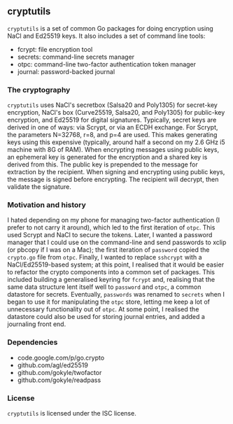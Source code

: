 ## cryptutils

`cryptutils` is a set of common Go packages for doing encryption using
NaCl and Ed25519 keys. It also includes a set of command line tools:

* fcrypt: file encryption tool
* secrets: command-line secrets manager
* otpc: command-line two-factor authentication token manager
* journal: password-backed journal


### The cryptography

`cryptutils` uses NaCl's secretbox (Salsa20 and Poly1305) for
secret-key encryption, NaCl's box (Curve25519, Salsa20, and Poly1305)
for public-key encryption, and Ed25519 for digital
signatures. Typically, secret keys are derived in one of ways: via
Scrypt, or via an ECDH exchange. For Scrypt, the parameters N=32768,
r=8, and p=4 are used. This makes generating keys using this expensive
(typically, around half a second on my 2.6 GHz i5 machine with 8G of
RAM). When encrypting messages using public keys, an ephemeral key is
generated for the encryption and a shared key is derived from
this. The public key is prepended to the message for extraction by the
recipient. When signing and encrypting using public keys, the message
is signed before encrypting. The recipient will decrypt, then validate
the signature.

### Motivation and history

I hated depending on my phone for managing two-factor authentication
(I prefer to not carry it around), which led to the first iteration of
`otpc`. This used Scrypt and NaCl to secure the tokens. Later, I
wanted a password manager that I could use on the command-line and
send passwords to xclip (or pbcopy if I was on a Mac); the first
iteration of `password` copied the `crypto.go` file from
`otpc`. Finally, I wanted to replace `sshcrypt` with a
NaCl/Ed25519-based system; at this point, I realised that it would be
easier to refactor the crypto components into a common set of
packages. This included building a generalised keyring for `fcrypt`
and, realising that the same data structure lent itself well to
`password` and `otpc`, a common datastore for secrets. Eventually,
`passwords` was renamed to `secrets` when I began to use it for
manipulating the `otpc` store, letting me keep a lot of unnecessary
functionality out of `otpc`. At some point, I realised the datastore
could also be used for storing journal entries, and added a journaling
front end.

### Dependencies

* code.google.com/p/go.crypto
* github.com/agl/ed25519
* github.com/gokyle/twofactor
* github.com/gokyle/readpass 

### License

`cryptutils` is licensed under the ISC license.
